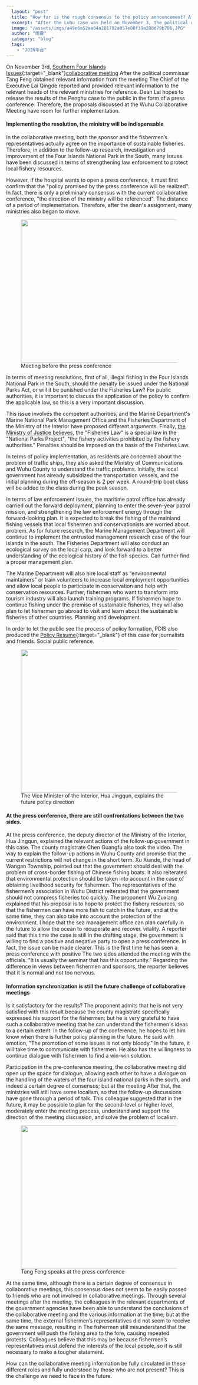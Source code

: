 ```yaml
---
  layout: "post"
  title: "How far is the rough consensus to the policy announcement? After the press conference in the southern island of Wuhu"
  excerpt: "After the Luhu case was held on November 3, the political commissar Tang Feng reported to the Chief Executive Lai Qingde with relevant information obtained at the meeting and provided relevant information to the relevant heads of the ministries for reference. Dean Lai hopes to release the results of the Penghu case to the public in the form of a press conference. Therefore, the proposals discussed at the Wuhu Collaborative Meeting have room for further implementation."
  image: "/assets/imgs/a49e6a52aa04a281702a057e80f39a288d79b786.JPG"
  author: "雨蒼"
  category: "blog"
  tags: 
    - "JOIN平台"
---
```



On November 3rd, [Southern Four Islands Issues](https://join.gov.tw/idea/detail/2abb840c-b02a-4cbe-8bd2-b7a6db5099a3){:target=&quot;_blank&quot;}[collaborative meeting](https://jk.pdis.nat.gov.tw/blog/%e5%8d%97%e6%96%b9%e5%9b%9b%e5%b3%b6%e7%ab%8b%e5%8d%b3%e5%88%97%e7%a6%81%e6%bc%81%e5%8d%80-%e6%95%b8%e4%bd%8d%e8%90%bd%e5%b7%ae%e8%87%b4%e6%bc%81%e6%b0%91%e8%aa%a4%e6%9c%83/) After the political commissar Tang Feng obtained relevant information from the meeting The Chief of the Executive Lai Qingde reported and provided relevant information to the relevant heads of the relevant ministries for reference. Dean Lai hopes to release the results of the Penghu case to the public in the form of a press conference. Therefore, the proposals discussed at the Wuhu Collaborative Meeting have room for further implementation. 

#### Implementing the resolution, the ministry will be indispensable

In the collaborative meeting, both the sponsor and the fishermen’s representatives actually agree on the importance of sustainable fisheries. Therefore, in addition to the follow-up research, investigation and improvement of the Four Islands National Park in the South, many issues have been discussed in terms of strengthening law enforcement to protect local fishery resources. 

 However, if the hospital wants to open a press conference, it must first confirm that the &quot;policy promised by the press conference will be realized&quot;. In fact, there is only a preliminary consensus with the current collaborative conference, &quot;the direction of the ministry will be referenced&quot;. The distance of a period of implementation. Therefore, after the dean&#39;s assignment, many ministries also began to move. 

 <figure> 
 <img src="https://talk.pdis.nat.gov.tw/uploads/default/original/2X/5/55e37674a9b563b3fa4c5d7f0e690797e30e3310.JPG" width="690" height="388"> 
 <figcaption> Meeting before the press conference </figcaption> 
 </figure> 

In terms of meeting resolutions, first of all, illegal fishing in the Four Islands National Park in the South, should the penalty be issued under the National Parks Act, or will it be punished under the Fisheries Law? For public authorities, it is important to discuss the application of the policy to confirm the applicable law, so this is a very important discussion. 

This issue involves the competent authorities, and the Marine Department&#39;s Marine National Park Management Office and the Fisheries Department of the Ministry of the Interior have proposed different arguments. Finally, [the Ministry of Justice believes](https://sayit.pdis.nat.gov.tw/2017-11-17-%e6%be%8e%e6%b9%96%e5%8d%97%e6%96%b9%e5%9b%9b%e5%b3%b6%e5%9c%8b%e5%ae%b6%e5%85%ac%e5%9c%92%e8%87%aa%e7%84%b6%e4%ba%ba%e6%96%87%e7%94%9f%e6%85%8b%e6%99%af%e8%a7%80%e5%8d%80%e7%a0%94%e5%95%86%e6%9c%83%e8%ad%b0#s120700), the &quot;Fisheries Law&quot; is a special law in the &quot;National Parks Project&quot;, &quot;the fishery activities prohibited by the fishery authorities.&quot; Penalties should be imposed on the basis of the Fisheries Law. 

In terms of policy implementation, as residents are concerned about the problem of traffic ships, they also asked the Ministry of Communications and Wuhu County to understand the traffic problems. Initially, the local government has already subsidized the transportation vessels, and the initial planning during the off-season is 2 per week. A round-trip boat class will be added to the class during the peak season. 

In terms of law enforcement issues, the maritime patrol office has already carried out the forward deployment, planning to enter the seven-year patrol mission, and strengthening the law enforcement energy through the forward-looking plan. It is expected to break the fishing of the mainland fishing vessels that local fishermen and conservationists are worried about. problem. As for future research, the Marine Management Department will continue to implement the entrusted management research case of the four islands in the south. The Fisheries Department will also conduct an ecological survey on the local carp, and look forward to a better understanding of the ecological history of the fish species. Can further find a proper management plan. 

The Marine Department will also hire local staff as “environmental maintainers” or train volunteers to increase local employment opportunities and allow local people to participate in conservation and help with conservation resources. Further, fishermen who want to transform into tourism industry will also launch training programs. If fishermen hope to continue fishing under the premise of sustainable fisheries, they will also plan to let fishermen go abroad to visit and learn about the sustainable fisheries of other countries. Planning and development. 

In order to let the public see the process of policy formation, PDIS also produced the [Policy Resume](http://penghu.pdis.tw/){:target=&quot;_blank&quot;} of this case for journalists and friends. Social public reference. 

 <figure> 
 <img src="https://talk.pdis.nat.gov.tw/uploads/default/original/2X/0/0b32b95ba24c41506a05899b80eb5b93a4ab4d81.JPG" width="690" height="388"> 
 <figcaption> The Vice Minister of the Interior, Hua Jingqun, explains the future policy direction </figcaption> 
 </figure> 

#### At the press conference, there are still confrontations between the two sides. 

 At the press conference, the deputy director of the Ministry of the Interior, Hua Jingqun, explained the relevant actions of the follow-up government in this case. The county magistrate Chen Guangfu also took the video. The way to explain the follow-up actions in Wuhu County and promise that the current restrictions will not change in the short term. Xu Xiande, the head of Wangan Township, pointed out that the government should deal with the problem of cross-border fishing of Chinese fishing boats. It also reiterated that environmental protection should be taken into account in the case of obtaining livelihood security for fishermen. The representatives of the fishermen’s association in Wuhu District reiterated that the government should not compress fisheries too quickly. The proponent Wu Zuxiang explained that his proposal is to hope to protect the fishery resources, so that the fishermen can have more fish to catch in the future, and at the same time, they can also take into account the protection of the environment. I hope that the sea management office can plan carefully in the future to allow the ocean to recuperate and recover. vitality. A reporter said that this time the case is still in the drafting stage, the government is willing to find a positive and negative party to open a press conference. In fact, the issue can be made clearer. This is the first time he has seen a press conference with positive The two sides attended the meeting with the officials. &quot;It is usually the seminar that has this opportunity.&quot; Regarding the difference in views between fishermen and sponsors, the reporter believes that it is normal and not too nervous. 

#### Information synchronization is still the future challenge of collaborative meetings

Is it satisfactory for the results? The proponent admits that he is not very satisfied with this result because the county magistrate specifically expressed his support for the fishermen; but he is very grateful to have such a collaborative meeting that he can understand the fishermen&#39;s ideas to a certain extent. In the follow-up of the conference, he hopes to let him know when there is further policy planning in the future. He said with emotion, &quot;The promotion of some issues is not only bloody.&quot; In the future, it will take time to communicate with fishermen. He also has the willingness to continue dialogue with fishermen to find a win-win solution. 

Participation in the pre-conference meeting, the collaborative meeting did open up the space for dialogue, allowing each other to have a dialogue on the handling of the waters of the four island national parks in the south, and indeed a certain degree of consensus; but at the meeting After that, the ministries will still have some localism, so that the follow-up discussions have gone through a period of talk. This colleague suggested that in the future, it may be possible to plan for the second-level or higher level, moderately enter the meeting process, understand and support the direction of the meeting discussion, and solve the problem of localism. 

 <figure> 
 <img src="/assets/imgs/a49e6a52aa04a281702a057e80f39a288d79b786.JPG" width="690" height="388"> 
 <figcaption> Tang Feng speaks at the press conference </figcaption> 
 </figure> 

At the same time, although there is a certain degree of consensus in collaborative meetings, this consensus does not seem to be easily passed to friends who are not involved in collaborative meetings. Through several meetings after the meeting, the colleagues in the relevant departments of the government agencies have been able to understand the conclusions of the collaborative meeting and the various information at the time; but at the same time, the external fishermen’s representatives did not seem to receive the same message, resulting in The fishermen still misunderstand that the government will push the fishing area to the fore, causing repeated protests. Colleagues believe that this may be because fishermen’s representatives must defend the interests of the local people, so it is still necessary to make a tougher statement. 

How can the collaborative meeting information be fully circulated in these different roles and fully understood by those who are not present? This is the challenge we need to face in the future. 

